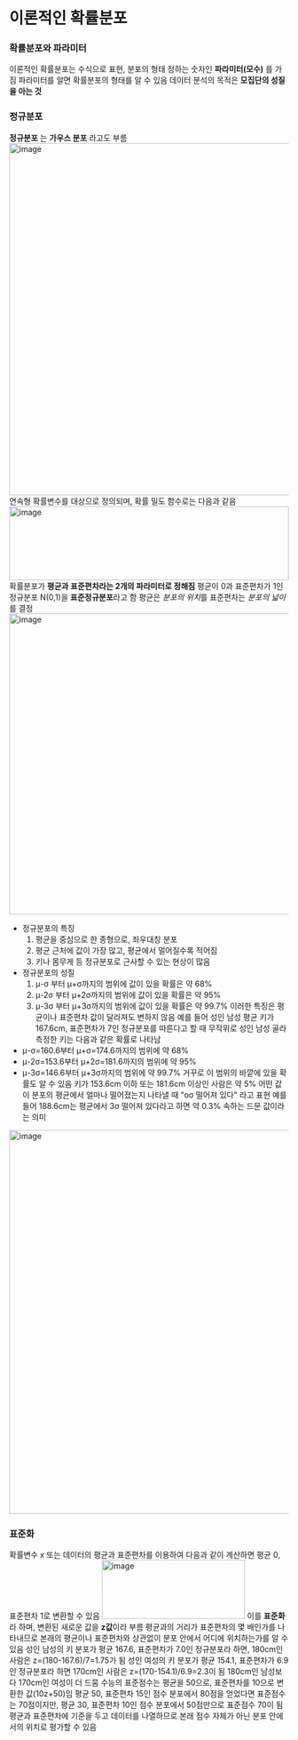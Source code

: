 이론적인 확률분포 
======
### 확률분포와 파라미터
이론적인 확률분포는 수식으로 표현, 분포의 형태 정하는 숫자인 **파라미터(모수)** 를 가짐
파라미터를 알면 확률분포의 형태를 알 수 있음
데이터 분석의 목적은 **모집단의 성질을 아는 것**

### 정규분포
**정규분포** 는 **가우스 분포** 라고도 부름
<img width="855" height="634" alt="image" src="https://github.com/user-attachments/assets/ea941a32-eafb-4e3c-a9a0-590580fb71b4" />
연속형 확률변수를 대상으로 정의되며, 확률 밀도 함수로는 다음과 같음
<img width="504" height="133" alt="image" src="https://github.com/user-attachments/assets/0e904067-5471-4340-8295-212804b8a5f9" />
확률분포가 **평균과 표준편차라는 2개의 파라미터로 정해짐** 
평균이 0과 표준편차가 1인 정규분포 N(0,1)을 **표준정규분포**라고 함
평균은 *분포의 위치*를 표준편차는 *분포의 넓이*를 결정
<img width="801" height="542" alt="image" src="https://github.com/user-attachments/assets/c074cff4-6a16-4d51-84af-dd287b4be808" />
- 정규분포의 특징
   1. 평균을 중심으로 한 종형으로, 좌우대칭 분포
   2. 평균 근처에 값이 가장 많고, 평균에서 멀어질수록 적어짐
   3. 키나 몸무게 등 정규분포로 근사할 수 있는 현상이 많음
- 정규분포의 성질
  1. μ-σ 부터 μ+σ까지의 범위에 값이 있을 확률은 약 68%
  2. μ-2σ 부터 μ+2σ까지의 범위에 값이 있을 확률은 약 95%
  3. μ-3σ 부터 μ+3σ까지의 범위에 값이 있을 확률은 약 99.7%
이러한 특징은 평균이나 표준편차 값이 달라져도 변하지 않음
예를 들어 성인 남성 평균 키가 167.6cm, 표준편차가 7인 정규분포를 따른다고 할 때 무작위로 성인 남성 골라 측정한 키는 다음과 같은 확률로 나타남
- μ-σ=160.6부터 μ+σ=174.6까지의 범위에 약 68%
- μ-2σ=153.6부터 μ+2σ=181.6까지의 범위에 약 95%
- μ-3σ=146.6부터 μ+3σ까지의 범위에 약 99.7%
거꾸로 이 범위의 바깥에 있을 확률도 알 수 있음
키가 153.6cm 이하 또는 181.6cm 이상인 사람은 약 5%
어떤 값이 분포의 평균에서 얼마나 떨어졌는지 나타낼 때 "oσ 떨어져 있다" 라고 표현
예를 들어 188.6cm는 평균에서 3σ 떨어져 있다라고 하면 약 0.3% 속하는 드문 값이라는 의미
<img width="817" height="691" alt="image" src="https://github.com/user-attachments/assets/0398f135-bfd3-4a11-a6c2-02f207898a64" />

### 표준화
확률변수 x 또는 데이터의 평균과 표준편차를 이용하여 다음과 같이 계산하면 평균 0, 표준편차 1로 변환할 수 있음
<img width="258" height="106" alt="image" src="https://github.com/user-attachments/assets/faf35bf7-ebf4-4e7d-bdba-3852832e9c46" />
이를 **표준화**라 하며, 변환된 새로운 값을 **z값**이라 부름
평균과의 거리가 표준편차의 몇 배인가를 나타내므로 본래의 평균이나 표준편차와 상관없이 분포 안에서 어디에 위치하는가를 알 수 있음
성인 남성의 키 분포가 평균 167.6, 표준편차가 7.0인 정규분포라 하면, 180cm인 사람은 z=(180-167.6)/7=1.75가 됨
성인 여성의 키 분포가 평균 154.1, 표준편차가 6.9인 정규분포라 하면 170cm인 사람은 z=(170-154.1)/6.9=2.3이 됨
180cm인 남성보다 170cm인 여성이 더 드뭄
수능의 표준점수는 평균을 50으로, 표준편차를 10으로 변환한 값(10z+50)임
평균 50, 표준편차 15인 점수 분포에서 80점을 얻었다면 표준점수는 70점이지만, 평균 30, 표준편차 10인 점수 분포에서 50점만으로 표준점수 70이 됨
평균과 표준편차에 기준을 두고 데이터를 나열하므로 본래 점수 자체가 아닌 분포 안에서의 위치로 평가할 수 있음
